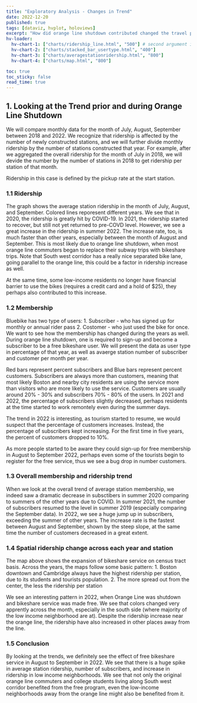 ```yaml
---
title: "Exploratory Analysis - Changes in Trend"
date: 2022-12-20
published: true
tags: [dataviz, hvplot, holoviews]
excerpt: "How did orange line shutdown contributed changed the travel pattern during the time?"
hv-loader:
  hv-chart-1: ["charts/ridership_line.html", "500"] # second argument is the height
  hv-chart-2: ["charts/stacked_bar_usertype.html", "400"]
  hv-chart-3: ["charts/averagestationridership.html", "800"]
  hv-chart-4: ["charts/map.html", "800"]

toc: true
toc_sticky: false
read_time: true
---
```


## 1. Looking at the Trend prior and during Orange Line Shutdown

We will compare monthly data for the month of July, August, September between 2018 and 2022. We recognize that ridership is affected by the number of newly constructed stations, and we will further divide monthly ridership by the number of stations constructed that year. For example, after we aggregated the overall ridership for the month of July in 2018, we will devide the number by the number of stations in 2018 to get ridership per station of that month. 

Ridership in this case is defined by the pickup rate at the start station.

### 1.1 Ridership

<div id="hv-chart-1"></div>

The graph shows the average station ridership in the month of July, August, and September. Colored lines reporesent different years. We see that in 2020, the ridership is greatly hit by COVID-19. In 2021, the ridership started to recover, but still not yet returned to pre-COVD level. However, we see a great increase in the ridership in summer 2022. The increase rate, too, is much faster than other years, especially between the month of August and September. This is most likely due to orange line shutdown, when most orange line commuters began to replace their subway trips with bikeshare trips. Note that South west corridor has a really nice separated bike lane, going parallel to the orange line, this could be a factor in ridership increase as well. 

At the same time, some low-income residents no longer have financial barrier to use the bikes (requires a credit card and a hold of $25), they perhaps also contributed to this increase.

### 1.2 Membership

Bluebike has two type of users: 1. Subscriber - who has signed up for monthly or annual rider pass 2. Costomer - who just used the bike for once. We want to see how the membership has changed during the years as well. During orange line shutdown, one is required to sign-up and become a subscriber to be a free bikeshare user. We will present the data as user type in percentage of that year, as well as avaerge station number of subscriber and customer per month per year.

<div id="hv-chart-2"></div>

Red bars represent percent subscribers and Blue bars represent percent customers. Subscribers are always more than customers, meaning that most likely Boston and nearby city residents are using the service more than visitors who are more likely to use the service. Customers are usually around 20% - 30% and subscribers 70% - 80% of the users. In 2021 and 2022, the percentage of subscribers slightly decreased, perhaps residents at the time started to work remontely even during the summer days. 

The trend in 2022 is interesting, as tourism started to resume, we would suspect that the percentage of customers increases. Instead, the percentage of subscribers kept increasing. For the first time in five years, the percent of customers dropped to 10%. 

As more people started to be aware they could sign-up for free membership in August to September 2022, perhaps even some of the tourists begin to register for the free service, thus we see a bug drop in number customers. 

### 1.3 Overall membership and ridership trend

<div id="hv-chart-3"></div>

When we look at the overall trend of average station membership, we indeed saw a dramatic decrease in subsctibers in summer 2020 comparing to summers of the other years due to COVID.  In summer 2021, the number of subscribers resumed to the level in summer 2019 (especially comparing the September data). In 2022, we see a huge jump up in subscribers, exceeding the summer of other years. The increase rate is the fastest between August and September, shown by the steep slope, at the same time the number of customers decreased in a great extent. 
### 1.4 Spatial ridership change across each year and station

<div id="hv-chart-4"></div>

The map above shows the expansion of bikeshare service on census tract basis. Across the years, the maps follow some basic pattern:
    1. Boston downtown and Cambridge always have the highest ridership per station, due to its students and tourists population. 
    2. The more spread out from the center, the less the ridership per station

We see an interesting pattern in 2022, when Orange Line was shutdown and bikeshare service was made free. We see that colors changed very apprently across the month, especially in the south side (where majority of the low income neighborhood are at). Despite the ridership increase near the orange line, the ridership have also increased in other places away from the line. 

### 1.5 Conclusion

By looking at the trends, we definitely see the effect of free bikeshare service in August to September in 2022. We see that there is a huge spike in average station ridership, number of subscribers, and increase in ridership in low income neighborhoods. We see that not only the original orange line commuters and college students living along South west corridor benefited from the free program, even the low-income neighborhoods away from the orange line might also be benefited from it. 
